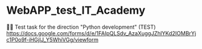 # WebAPP_test_IT_Academy
:man_student: Test task for the direction "Python development" (TEST)
https://docs.google.com/forms/d/e/1FAIpQLSdv_AzaXuggJZhlYKd2IOMBrYjc1P0o9f-iHGjIJ_Y5WhiVGg/viewform

